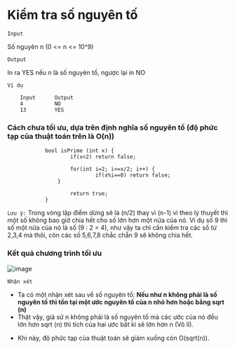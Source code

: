 # Kiểm tra số nguyên tố 
`Input`

Số nguyên n (0 <= n <= 10^9)

`Output`

In ra YES nếu n là số nguyên tố, ngược lại in NO

`Ví dụ`

        Input      Output
        4          NO
        13         YES

### Cách chưa tối ưu, dựa trên định nghĩa số nguyên tố (độ phức tạp của thuật toán trên là O(n))

                bool isPrime (int x) {
                        if(x<2) return false;
                
                        for(int i=2; i<=x/2; i++) {
                                if(x%i==0) return false;
                    }
                    
                        return true;
                }

`Lưu ý:` Trong vòng lặp điểm dừng sẽ là (n/2) thay vì (n-1) vì theo lý thuyết thì một số không bao giờ chia hết cho số lớn hơn một nửa của nó. Ví dụ số 9 thì số một nửa của nó là số (9 : 2 = 4), như vậy ta chỉ cần kiểm tra các số từ 2,3,4 mà thôi, còn các số 5,6,7,8 chắc chẵn 9 sẽ không chia hết.
### Kết quả chương trình tối ưu 
![image](https://github.com/minchangggg/DSA/assets/125820144/1253e75f-65f8-4409-a324-58c56aaff295)

`Nhận xét`

   + Ta có một nhận xét sau về số nguyên tố: **Nếu như n không phải là số nguyên tố thì tồn tại một ước nguyên tố của n nhỏ hơn hoặc bằng sqrt (n)**
   + Thật vậy, giả sử n không phải là số nguyên tố mà các ước của nó đều lớn hơn sqrt (n) thì tích của hai ước bất kì sẽ lớn hơn n (Vô lí).
     
- Khi này, độ phức tạp của thuật toán sẽ giảm xuống còn O(sqrt(n)).

